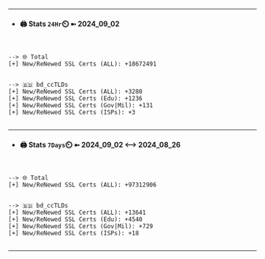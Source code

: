 

---
- #### 🖨️ **Stats** `24Hr`⏲️ ➼ 2024_09_02
```console


--> 🌐 Total
[+] New/ReNewed SSL Certs (ALL): +18672491


--> 🇧🇩 bd_ccTLDs
[+] New/ReNewed SSL Certs (ALL): +3280
[+] New/ReNewed SSL Certs (Edu): +1236
[+] New/ReNewed SSL Certs (Gov|Mil): +131
[+] New/ReNewed SSL Certs (ISPs): +3


```

---
- #### 🖨️ **Stats** `7Days`⏲️ ➼ 2024_09_02 <--> 2024_08_26
```console


--> 🌐 Total
[+] New/ReNewed SSL Certs (ALL): +97312906


--> 🇧🇩 bd_ccTLDs
[+] New/ReNewed SSL Certs (ALL): +13641
[+] New/ReNewed SSL Certs (Edu): +4540
[+] New/ReNewed SSL Certs (Gov|Mil): +729
[+] New/ReNewed SSL Certs (ISPs): +18


```

---

